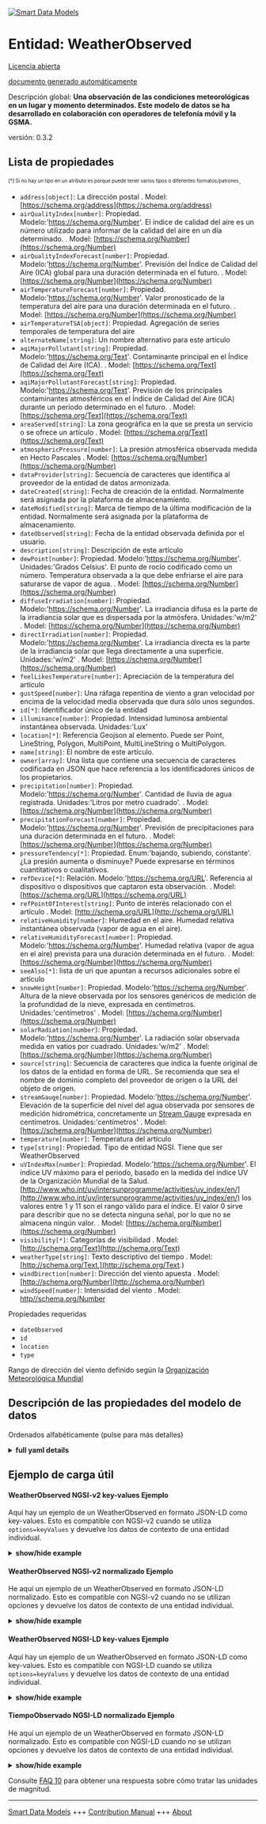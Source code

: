<!-- 10-Header -->  
[![Smart Data Models](https://smartdatamodels.org/wp-content/uploads/2022/01/SmartDataModels_logo.png "Logo")](https://smartdatamodels.org)  
Entidad: WeatherObserved  
========================<!-- /10-Header -->  
<!-- 15-License -->  
[Licencia abierta](https://github.com/smart-data-models//dataModel.Weather/blob/master/WeatherObserved/LICENSE.md)  
[documento generado automáticamente](https://docs.google.com/presentation/d/e/2PACX-1vTs-Ng5dIAwkg91oTTUdt8ua7woBXhPnwavZ0FxgR8BsAI_Ek3C5q97Nd94HS8KhP-r_quD4H0fgyt3/pub?start=false&loop=false&delayms=3000#slide=id.gb715ace035_0_60)  
<!-- /15-License -->  
<!-- 20-Description -->  
Descripción global: **Una observación de las condiciones meteorológicas en un lugar y momento determinados. Este modelo de datos se ha desarrollado en colaboración con operadores de telefonía móvil y la GSMA.**  
versión: 0.3.2  
<!-- /20-Description -->  
<!-- 30-PropertiesList -->  

## Lista de propiedades  

<sup><sub>[*] Si no hay un tipo en un atributo es porque puede tener varios tipos o diferentes formatos/patrones</sub></sup>.  
- `address[object]`: La dirección postal  . Model: [https://schema.org/address](https://schema.org/address)- `airQualityIndex[number]`: Propiedad. Modelo:'https://schema.org/Number'. El índice de calidad del aire es un número utilizado para informar de la calidad del aire en un día determinado.  . Model: [https://schema.org/Number](https://schema.org/Number)- `airQualityIndexForecast[number]`: Propiedad. Modelo:'https://schema.org/Number'. Previsión del Índice de Calidad del Aire (ICA) global para una duración determinada en el futuro.  . Model: [https://schema.org/Number](https://schema.org/Number)- `airTemperatureForecast[number]`: Propiedad. Modelo:'https://schema.org/Number'. Valor pronosticado de la temperatura del aire para una duración determinada en el futuro.  . Model: [https://schema.org/Number](https://schema.org/Number)- `airTemperatureTSA[object]`: Propiedad. Agregación de series temporales de temperatura del aire  - `alternateName[string]`: Un nombre alternativo para este artículo  - `aqiMajorPollutant[string]`: Propiedad. Modelo:'https://schema.org/Text'. Contaminante principal en el Índice de Calidad del Aire (ICA).  . Model: [https://schema.org/Text](https://schema.org/Text)- `aqiMajorPollutantForecast[string]`: Propiedad. Modelo:'https://schema.org/Text'. Previsión de los principales contaminantes atmosféricos en el Índice de Calidad del Aire (ICA) durante un período determinado en el futuro.  . Model: [https://schema.org/Text](https://schema.org/Text)- `areaServed[string]`: La zona geográfica en la que se presta un servicio o se ofrece un artículo  . Model: [https://schema.org/Text](https://schema.org/Text)- `atmosphericPressure[number]`: La presión atmosférica observada medida en Hecto Pascales  . Model: [https://schema.org/Number](https://schema.org/Number)- `dataProvider[string]`: Secuencia de caracteres que identifica al proveedor de la entidad de datos armonizada.  - `dateCreated[string]`: Fecha de creación de la entidad. Normalmente será asignada por la plataforma de almacenamiento.  - `dateModified[string]`: Marca de tiempo de la última modificación de la entidad. Normalmente será asignada por la plataforma de almacenamiento.  - `dateObserved[string]`: Fecha de la entidad observada definida por el usuario.  - `description[string]`: Descripción de este artículo  - `dewPoint[number]`: Propiedad. Modelo:'https://schema.org/Number'. Unidades:'Grados Celsius'. El punto de rocío codificado como un número. Temperatura observada a la que debe enfriarse el aire para saturarse de vapor de agua.  . Model: [https://schema.org/Number](https://schema.org/Number)- `diffuseIrradiation[number]`: Propiedad. Modelo:'https://schema.org/Number'. La irradiancia difusa es la parte de la irradiancia solar que es dispersada por la atmósfera. Unidades:'w/m2'  . Model: [https://schema.org/Number](https://schema.org/Number)- `directIrradiation[number]`: Propiedad. Modelo:'https://schema.org/Number'. La irradiancia directa es la parte de la irradiancia solar que llega directamente a una superficie. Unidades:'w/m2'  . Model: [https://schema.org/Number](https://schema.org/Number)- `feelLikesTemperature[number]`: Apreciación de la temperatura del artículo  - `gustSpeed[number]`: Una ráfaga repentina de viento a gran velocidad por encima de la velocidad media observada que dura sólo unos segundos.  - `id[*]`: Identificador único de la entidad  - `illuminance[number]`: Propiedad. Intensidad luminosa ambiental instantánea observada. Unidades:'Lux'  - `location[*]`: Referencia Geojson al elemento. Puede ser Point, LineString, Polygon, MultiPoint, MultiLineString o MultiPolygon.  - `name[string]`: El nombre de este artículo.  - `owner[array]`: Una lista que contiene una secuencia de caracteres codificada en JSON que hace referencia a los identificadores únicos de los propietarios.  - `precipitation[number]`: Propiedad. Modelo:'https://schema.org/Number'. Cantidad de lluvia de agua registrada. Unidades:'Litros por metro cuadrado'.  . Model: [https://schema.org/Number](https://schema.org/Number)- `precipitationForecast[number]`: Propiedad. Modelo:'https://schema.org/Number'. Previsión de precipitaciones para una duración determinada en el futuro.  . Model: [https://schema.org/Number](https://schema.org/Number)- `pressureTendency[*]`: Propiedad. Enum:'bajando, subiendo, constante'. ¿La presión aumenta o disminuye? Puede expresarse en términos cuantitativos o cualitativos.  - `refDevice[*]`: Relación. Modelo:'https://schema.org/URL'. Referencia al dispositivo o dispositivos que captaron esta observación.  . Model: [https://schema.org/URL](https://schema.org/URL)- `refPointOfInterest[string]`: Punto de interés relacionado con el artículo  . Model: [http://schema.org/URL](http://schema.org/URL)- `relativeHumidity[number]`: Humedad en el aire. Humedad relativa instantánea observada (vapor de agua en el aire).  - `relativeHumidityForecast[number]`: Propiedad. Modelo:'https://schema.org/Number'. Humedad relativa (vapor de agua en el aire) prevista para una duración determinada en el futuro.  . Model: [https://schema.org/Number](https://schema.org/Number)- `seeAlso[*]`: lista de uri que apuntan a recursos adicionales sobre el artículo  - `snowHeight[number]`: Propiedad. Modelo:'https://schema.org/Number'. Altura de la nieve observada por los sensores genéricos de medición de la profundidad de la nieve, expresada en centímetros. Unidades:'centímetros'  . Model: [https://schema.org/Number](https://schema.org/Number)- `solarRadiation[number]`: Propiedad. Modelo:'https://schema.org/Number'. La radiación solar observada medida en vatios por cuadrado. Unidades:'w/m2'  . Model: [https://schema.org/Number](https://schema.org/Number)- `source[string]`: Secuencia de caracteres que indica la fuente original de los datos de la entidad en forma de URL. Se recomienda que sea el nombre de dominio completo del proveedor de origen o la URL del objeto de origen.  - `streamGauge[number]`: Propiedad. Modelo:'https://schema.org/Number'. Elevación de la superficie del nivel del agua observada por sensores de medición hidrométrica, concretamente un [Stream Gauge](https://en.wikipedia.org/wiki/Stream_gauge) expresada en centímetros. Unidades:'centímetros'  . Model: [https://schema.org/Number](https://schema.org/Number)- `temperature[number]`: Temperatura del artículo  - `type[string]`: Propiedad. Tipo de entidad NGSI. Tiene que ser WeatherObserved  - `uVIndexMax[number]`: Propiedad. Modelo:'https://schema.org/Number'. El índice UV máximo para el periodo, basado en la medida del índice UV de la Organización Mundial de la Salud. [http://www.who.int/uv/intersunprogramme/activities/uv_index/en/](http://www.who.int/uv/intersunprogramme/activities/uv_index/en/) los valores entre 1 y 11 son el rango válido para el índice. El valor 0 sirve para describir que no se detecta ninguna señal, por lo que no se almacena ningún valor.  . Model: [https://schema.org/Number](https://schema.org/Number)- `visibility[*]`: Categorías de visibilidad  . Model: [http://schema.org/Text](http://schema.org/Text)- `weatherType[string]`: Texto descriptivo del tiempo  . Model: [http://schema.org/Text.](http://schema.org/Text.)- `windDirection[number]`: Dirección del viento apuesta  . Model: [http://schema.org/Number](http://schema.org/Number)- `windSpeed[number]`: Intensidad del viento  . Model: [http//schema.org/Number](http//schema.org/Number)<!-- /30-PropertiesList -->  
<!-- 35-RequiredProperties -->  
Propiedades requeridas  
- `dateObserved`  - `id`  - `location`  - `type`  <!-- /35-RequiredProperties -->  
<!-- 40-RequiredProperties -->  
Rango de dirección del viento definido según la [Organización Meteorológica Mundial](https://library.wmo.int/doc_num.php?explnum_id=3177)  
<!-- /40-RequiredProperties -->  
<!-- 50-DataModelHeader -->  
## Descripción de las propiedades del modelo de datos  
Ordenados alfabéticamente (pulse para más detalles)  
<!-- /50-DataModelHeader -->  
<!-- 60-ModelYaml -->  
<details><summary><strong>full yaml details</strong></summary>    
```yaml  
WeatherObserved:    
  description: An observation of weather conditions at a certain place and time. This data model has been developed in cooperation with mobile operators and the GSMA.    
  properties:    
    address:    
      description: The mailing address    
      properties:    
        addressCountry:    
          description: 'Property. The country. For example, Spain. Model:''https://schema.org/addressCountry'''    
          type: string    
        addressLocality:    
          description: 'Property. The locality in which the street address is, and which is in the region. Model:''https://schema.org/addressLocality'''    
          type: string    
        addressRegion:    
          description: 'Property. The region in which the locality is, and which is in the country. Model:''https://schema.org/addressRegion'''    
          type: string    
        district:    
          description: 'A district is a type of administrative division that, in some countries, is managed by the local government.'    
          type: string    
        postOfficeBoxNumber:    
          description: 'Property. The post office box number for PO box addresses. For example, 03578. Model:''https://schema.org/postOfficeBoxNumber'''    
          type: string    
        postalCode:    
          description: 'Property. The postal code. For example, 24004. Model:''https://schema.org/https://schema.org/postalCode'''    
          type: string    
        streetAddress:    
          description: 'Property. The street address. Model:''https://schema.org/streetAddress'''    
          type: string    
        streetNr:    
          description: Number identifying a specific property on a public street.    
          type: string    
      type: object    
      x-ngsi:    
        model: https://schema.org/address    
        type: Property    
    airQualityIndex:    
      description: 'Property. Model:''https://schema.org/Number''. Air quality index is a number used to report the quality of the air on any given day.'    
      type: number    
      x-ngsi:    
        model: https://schema.org/Number    
        type: Property    
    airQualityIndexForecast:    
      description: 'Property. Model:''https://schema.org/Number''. Forecasted overall Air Quality Index (AQI) over a certain duration in future.'    
      type: number    
      x-ngsi:    
        model: https://schema.org/Number    
        type: Property    
    airTemperatureForecast:    
      description: 'Property. Model:''https://schema.org/Number''. Forecasted value of air temperature over a certain duration in future.'    
      type: number    
      x-ngsi:    
        model: https://schema.org/Number    
        type: Property    
    airTemperatureTSA:    
      description: Property. Air temperature time series aggregation    
      properties:    
        averageValue:    
          type: number    
        instValue:    
          type: number    
        maxOverTime:    
          type: number    
        minOverTime:    
          type: number    
      type: object    
      x-ngsi:    
        type: Property    
    alternateName:    
      description: An alternative name for this item    
      type: string    
      x-ngsi:    
        type: Property    
    aqiMajorPollutant:    
      description: 'Property. Model:''https://schema.org/Text''. Major pollutant in the Air Quality Index (AQI).'    
      type: string    
      x-ngsi:    
        model: https://schema.org/Text    
        type: Property    
    aqiMajorPollutantForecast:    
      description: 'Property. Model:''https://schema.org/Text''. Forecasted major air pollutant in the Air Quality Index (AQI) over a certain duration in future.'    
      type: string    
      x-ngsi:    
        model: https://schema.org/Text    
        type: Property    
    areaServed:    
      description: The geographic area where a service or offered item is provided    
      type: string    
      x-ngsi:    
        model: https://schema.org/Text    
        type: Property    
    atmosphericPressure:    
      description: The atmospheric pressure observed measured in Hecto Pascals    
      minimum: 0    
      type: number    
      x-ngsi:    
        model: https://schema.org/Number    
        type: Property    
        units: Hecto pascals    
    dataProvider:    
      description: A sequence of characters identifying the provider of the harmonised data entity.    
      type: string    
      x-ngsi:    
        type: Property    
    dateCreated:    
      description: Entity creation timestamp. This will usually be allocated by the storage platform.    
      format: date-time    
      type: string    
      x-ngsi:    
        type: Property    
    dateModified:    
      description: Timestamp of the last modification of the entity. This will usually be allocated by the storage platform.    
      format: date-time    
      type: string    
      x-ngsi:    
        type: Property    
    dateObserved:    
      description: Date of the observed entity defined by the user.    
      format: date-time    
      type: string    
      x-ngsi:    
        type: Property    
    description:    
      description: A description of this item    
      type: string    
      x-ngsi:    
        type: Property    
    dewPoint:    
      description: 'Property. Model:''https://schema.org/Number''. Units:''Celsius degrees''. The dew point encoded as a number. Observed temperature to which air must be cooled to become saturated with water vapor'    
      type: number    
      x-ngsi:    
        model: https://schema.org/Number    
        type: Property    
        units: Celsius degrees    
    diffuseIrradiation:    
      description: 'Property. Model:''https://schema.org/Number''. Diffuse irradiance is the part of the solar irradiance that is scattered by the atmosphere. Units:''w/m2'''    
      minimum: 0    
      type: number    
      x-ngsi:    
        model: https://schema.org/Number    
        type: Property    
        units: w/m2    
    directIrradiation:    
      description: 'Property. Model:''https://schema.org/Number''. Direct irradiance is the part of the solar irradiance that directly reaches a surface. Units:''w/m2'''    
      minimum: 0    
      type: number    
      x-ngsi:    
        model: https://schema.org/Number    
        type: Property    
        units: w/m2    
    feelLikesTemperature:    
      description: Temperature appreciation of the item    
      type: number    
      x-ngsi:    
        type: Property    
    gustSpeed:    
      description: A sudden burst of high-speed wind over the observed average wind speed lasting only for a few seconds.    
      type: number    
      x-ngsi:    
        type: Property    
    id:    
      anyOf: &weatherobserved_-_properties_-_owner_-_items_-_anyof    
        - description: Property. Identifier format of any NGSI entity    
          maxLength: 256    
          minLength: 1    
          pattern: ^[\w\-\.\{\}\$\+\*\[\]`|~^@!,:\\]+$    
          type: string    
        - description: Property. Identifier format of any NGSI entity    
          format: uri    
          type: string    
      description: Unique identifier of the entity    
      x-ngsi:    
        type: Property    
    illuminance:    
      description: 'Property. Observed instantaneous ambient light intensity. Units:''Lux'''    
      type: number    
      x-ngsi:    
        type: Property    
        units: Lux    
    location:    
      description: 'Geojson reference to the item. It can be Point, LineString, Polygon, MultiPoint, MultiLineString or MultiPolygon'    
      oneOf:    
        - description: GeoProperty. Geojson reference to the item. Point    
          properties:    
            bbox:    
              items:    
                type: number    
              minItems: 4    
              type: array    
            coordinates:    
              items:    
                type: number    
              minItems: 2    
              type: array    
            type:    
              enum:    
                - Point    
              type: string    
          required:    
            - type    
            - coordinates    
          title: GeoJSON Point    
          type: object    
        - description: GeoProperty. Geojson reference to the item. LineString    
          properties:    
            bbox:    
              items:    
                type: number    
              minItems: 4    
              type: array    
            coordinates:    
              items:    
                items:    
                  type: number    
                minItems: 2    
                type: array    
              minItems: 2    
              type: array    
            type:    
              enum:    
                - LineString    
              type: string    
          required:    
            - type    
            - coordinates    
          title: GeoJSON LineString    
          type: object    
        - description: GeoProperty. Geojson reference to the item. Polygon    
          properties:    
            bbox:    
              items:    
                type: number    
              minItems: 4    
              type: array    
            coordinates:    
              items:    
                items:    
                  items:    
                    type: number    
                  minItems: 2    
                  type: array    
                minItems: 4    
                type: array    
              type: array    
            type:    
              enum:    
                - Polygon    
              type: string    
          required:    
            - type    
            - coordinates    
          title: GeoJSON Polygon    
          type: object    
        - description: GeoProperty. Geojson reference to the item. MultiPoint    
          properties:    
            bbox:    
              items:    
                type: number    
              minItems: 4    
              type: array    
            coordinates:    
              items:    
                items:    
                  type: number    
                minItems: 2    
                type: array    
              type: array    
            type:    
              enum:    
                - MultiPoint    
              type: string    
          required:    
            - type    
            - coordinates    
          title: GeoJSON MultiPoint    
          type: object    
        - description: GeoProperty. Geojson reference to the item. MultiLineString    
          properties:    
            bbox:    
              items:    
                type: number    
              minItems: 4    
              type: array    
            coordinates:    
              items:    
                items:    
                  items:    
                    type: number    
                  minItems: 2    
                  type: array    
                minItems: 2    
                type: array    
              type: array    
            type:    
              enum:    
                - MultiLineString    
              type: string    
          required:    
            - type    
            - coordinates    
          title: GeoJSON MultiLineString    
          type: object    
        - description: GeoProperty. Geojson reference to the item. MultiLineString    
          properties:    
            bbox:    
              items:    
                type: number    
              minItems: 4    
              type: array    
            coordinates:    
              items:    
                items:    
                  items:    
                    items:    
                      type: number    
                    minItems: 2    
                    type: array    
                  minItems: 4    
                  type: array    
                type: array    
              type: array    
            type:    
              enum:    
                - MultiPolygon    
              type: string    
          required:    
            - type    
            - coordinates    
          title: GeoJSON MultiPolygon    
          type: object    
      x-ngsi:    
        type: GeoProperty    
    name:    
      description: The name of this item.    
      type: string    
      x-ngsi:    
        type: Property    
    owner:    
      description: A List containing a JSON encoded sequence of characters referencing the unique Ids of the owner(s)    
      items:    
        anyOf: *weatherobserved_-_properties_-_owner_-_items_-_anyof    
        description: Property. Unique identifier of the entity    
      type: array    
      x-ngsi:    
        type: Property    
    precipitation:    
      description: 'Property. Model:''https://schema.org/Number''. Amount of water rain registered. Units:''Liters per square meter''. '    
      minimum: 0    
      type: number    
      x-ngsi:    
        model: https://schema.org/Number    
        type: Property    
        units: Liters per square meter    
    precipitationForecast:    
      description: 'Property. Model:''https://schema.org/Number''. Forecasted rainfall over a certain duration in future.'    
      type: number    
      x-ngsi:    
        model: https://schema.org/Number    
        type: Property    
    pressureTendency:    
      description: 'Property. Enum:''falling, raising, steady''. Is the pressure rising or falling? It can be expressed in quantitative terms or qualitative terms.'    
      oneOf:    
        - enum:    
            - falling    
            - raising    
            - steady    
          type: string    
        - type: number    
      x-ngsi:    
        type: Property    
    refDevice:    
      anyOf:    
        - description: Property. Identifier format of any NGSI entity    
          maxLength: 256    
          minLength: 1    
          pattern: ^[\w\-\.\{\}\$\+\*\[\]`|~^@!,:\\]+$    
          type: string    
        - description: Property. Identifier format of any NGSI entity    
          format: uri    
          type: string    
      description: 'Relationship. Model:''https://schema.org/URL''. A reference to the device(s) which captured this observation.'    
      x-ngsi:    
        model: https://schema.org/URL    
        type: Relationship    
    refPointOfInterest:    
      description: Point of interest related to the item    
      type: string    
      x-ngsi:    
        model: http://schema.org/URL    
        type: Relationship    
    relativeHumidity:    
      description: Humidity in the Air. Observed instantaneous relative humidity (water vapour in air)    
      maximum: 1    
      minimum: 0    
      type: number    
      x-ngsi:    
        type: Property    
    relativeHumidityForecast:    
      description: 'Property. Model:''https://schema.org/Number''. Forecasted relative humidity (water vapour in air) over a certain duration in future'    
      type: number    
      x-ngsi:    
        model: https://schema.org/Number    
        type: Property    
    seeAlso:    
      description: list of uri pointing to additional resources about the item    
      oneOf:    
        - items:    
            format: uri    
            type: string    
          minItems: 1    
          type: array    
        - format: uri    
          type: string    
      x-ngsi:    
        type: Property    
    snowHeight:    
      description: 'Property. Model:''https://schema.org/Number''. The snow height observed by generic snow depth measurement sensors, expressed in centimeters. Units:''centimeters'''    
      minimum: 0    
      type: number    
      x-ngsi:    
        model: https://schema.org/Number    
        type: Property    
        units: centimeters    
    solarRadiation:    
      description: 'Property. Model:''https://schema.org/Number''. The solar radiation observed measured in Watts per square. Units:''w/m2'''    
      minimum: 0    
      type: number    
      x-ngsi:    
        model: https://schema.org/Number    
        type: Property    
        units: w/m2    
    source:    
      description: 'A sequence of characters giving the original source of the entity data as a URL. Recommended to be the fully qualified domain name of the source provider, or the URL to the source object.'    
      type: string    
      x-ngsi:    
        type: Property    
    streamGauge:    
      description: 'Property. Model:''https://schema.org/Number''. The water level surface elevation observed by Hydrometric measurement sensors, namely a [Stream Gauge](https://en.wikipedia.org/wiki/Stream_gauge) expressed in centimeters. Units:''centimeters'''    
      minimum: 0    
      type: number    
      x-ngsi:    
        model: https://schema.org/Number    
        type: Property    
        units: centimeters    
    temperature:    
      description: Temperature of the item    
      type: number    
      x-ngsi:    
        type: Property    
    type:    
      description: Property. NGSI Entity type. It has to be WeatherObserved    
      enum:    
        - WeatherObserved    
      type: string    
      x-ngsi:    
        type: Property    
    uVIndexMax:    
      description: 'Property. Model:''https://schema.org/Number''. The maximum UV index for the period, based on the World Health Organization''s UV Index measure. [http://www.who.int/uv/intersunprogramme/activities/uv_index/en/](http://www.who.int/uv/intersunprogramme/activities/uv_index/en/) the values between 1 and 11 are the valid range for the index. The value 0 is for describing that no signal is detected so no value is stored.'    
      minimum: 0    
      type: number    
      x-ngsi:    
        model: https://schema.org/Number    
        type: Property    
    visibility:    
      anyOf:    
        - enum:    
            - veryPoor    
            - poor    
            - moderate    
            - good    
            - veryGood    
            - excellent    
          type: string    
        - minimum: 0    
          type: number    
      description: Categories of visibility    
      x-ngsi:    
        model: http://schema.org/Text    
        type: Property    
    weatherType:    
      description: Text description of the weather    
      type: string    
      x-ngsi:    
        model: http://schema.org/Text.    
        type: Property    
    windDirection:    
      description: Direction of the wind bet    
      maximum: 360    
      minimum: 0    
      type: number    
      x-ngsi:    
        model: http://schema.org/Number    
        type: Property    
    windSpeed:    
      description: Intensity of the wind    
      minimum: 0    
      type: number    
      x-ngsi:    
        model: http//schema.org/Number    
        type: Property    
  required:    
    - id    
    - type    
    - dateObserved    
    - location    
  type: object    
  x-derived-from: ""    
  x-disclaimer: 'Redistribution and use in source and binary forms, with or without modification, are permitted  provided that the license conditions are met. Copyleft (c) 2022 Contributors to Smart Data Models Program'    
  x-license-url: https://github.com/smart-data-models/dataModel.Weather/blob/master/WeatherObserved/LICENSE.md    
  x-model-schema: https://smart-data-models.github.io/dataModel.Weather/WeatherObserved/schema.json    
  x-model-tags: IUDX    
  x-version: 0.3.2    
```  
</details>    
<!-- /60-ModelYaml -->  
<!-- 70-MiddleNotes -->  
<!-- /70-MiddleNotes -->  
<!-- 80-Examples -->  
## Ejemplo de carga útil  
#### WeatherObserved NGSI-v2 key-values Ejemplo  
Aquí hay un ejemplo de un WeatherObserved en formato JSON-LD como key-values. Esto es compatible con NGSI-v2 cuando se utiliza `options=keyValues` y devuelve los datos de contexto de una entidad individual.  
<details><summary><strong>show/hide example</strong></summary>    
```json  
{  
  "id": "Spain-WeatherObserved-Valladolid-2016-11-30T07:00:00.00Z",  
  "type": "WeatherObserved",  
  "address": {  
    "addressLocality": "Valladolid",  
    "addressCountry": "ES"  
  },  
  "atmosphericPressure": 938.9,  
  "dataProvider": "TEF",  
  "dateObserved": "2016-11-30T07:00:00.00Z",  
  "location": {  
    "type": "Point",  
    "coordinates": [  
      -4.754444444,  
      41.640833333  
    ]  
  },  
  "precipitation": 0,  
  "pressureTendency": 0.5,  
  "relativeHumidity": 1,  
  "source": "http://www.aemet.es",  
  "stationCode": "2422",  
  "stationName": "Valladolid",  
  "temperature": 3.3,  
  "windDirection": 135,  
  "windSpeed": 2,  
  "illuminance": 1000,  
  "refDevice": "device-0A3478",  
  "streamGauge": 50,  
  "snowHeight": 20,  
  "uvIndexMax": 1.0  
}  
```  
</details>  
#### WeatherObserved NGSI-v2 normalizado Ejemplo  
He aquí un ejemplo de un WeatherObserved en formato JSON-LD normalizado. Esto es compatible con NGSI-v2 cuando no se utilizan opciones y devuelve los datos de contexto de una entidad individual.  
<details><summary><strong>show/hide example</strong></summary>    
```json  
{  
  "id": "Valladolid.2016-11-30T07-00-00.00Z",  
  "type": "WeatherObserved",  
  "dateObserved": {  
    "type": "DateTime",  
    "value": "2016-11-30T07:00:00.00Z"  
  },  
  "illuminance": {  
    "type": "Number",  
    "value": 1000  
  },  
  "temperature": {  
    "type": "Number",  
    "value": 3.3  
  },  
  "precipitation": {  
    "type": "Number",  
    "value": 0  
  },  
  "atmosphericPressure": {  
    "type": "Number",  
    "value": 938.9  
  },  
  "pressureTendency": {  
    "type": "Number",  
    "value": 0.5  
  },  
  "refDevice": {  
    "type": "Relationship",  
    "value": "device-0A3478"  
  },  
  "source": {  
    "type": "Text",  
    "value": "http://www.aemet.es"  
  },  
  "windSpeed": {  
    "type": "Number",  
    "value": 2  
  },  
  "location": {  
    "type": "geo:json",  
    "value": {  
      "type": "Point",  
      "coordinates": [  
        -4.754444444,  
        41.640833333  
      ]  
    }  
  },  
  "stationName": {  
    "type": "Text",  
    "value": "Valladolid"  
  },  
  "address": {  
    "type": "PostalAddress",  
    "value": {  
      "addressLocality": "Valladolid",  
      "addressCountry": "ES"  
    }  
  },  
  "stationCode": {  
    "type": "Text",  
    "value": "2422"  
  },  
  "dataProvider": {  
    "type": "Text",  
    "value": "TEF"  
  },  
  "windDirection": {  
    "type": "Number",  
    "value": 135  
  },  
  "relativeHumidity": {  
    "type": "Number",  
    "value": 1  
  },  
  "streamGauge": {  
    "type": "Number",  
    "value": 50  
  },  
  "snowHeight": {  
    "type": "Number",  
    "value": 20  
  },  
  "uvIndexMax": {  
    "type": "Number",  
    "value": 1.0  
  }  
}  
```  
</details>  
#### WeatherObserved NGSI-LD key-values Ejemplo  
Aquí hay un ejemplo de un WeatherObserved en formato JSON-LD como key-values. Esto es compatible con NGSI-LD cuando se utiliza `options=keyValues` y devuelve los datos de contexto de una entidad individual.  
<details><summary><strong>show/hide example</strong></summary>    
```json  
{  
    "id": "urn:ngsi-ld:WeatherObserved:Spain-WeatherObserved-Valladolid-2016-11-30T07:00:00.00Z",  
    "type": "WeatherObserved",  
    "address": {  
        "addressLocality": "Valladolid",  
        "addressCountry": "ES"  
    },  
    "atmosphericPressure": 938.9,  
    "dataProvider": "TEF",  
    "dateObserved": "2016-11-30T07:00:00.00Z",  
    "illuminance": 1000,  
    "location": {  
        "type": "Point",  
        "coordinates": [  
            -4.754444444,  
            41.640833333  
        ]  
    },  
    "precipitation": 0,  
    "pressureTendency": 0.5,  
    "refDevice": "urn:ngsi-ld:Device:device-0A3478",  
    "relativeHumidity": 1,  
    "snowHeight": 20,  
    "source": "http://www.aemet.es",  
    "stationCode": "2422",  
    "stationName": "Valladolid",  
    "streamGauge": 50,  
    "temperature": 3.3,  
    "uvIndexMax": 1.0,  
    "windDirection": 135,  
    "windSpeed": 2,  
    "@context": [  
        "iudx:EnvWeather",  
        "https://smart-data-models.github.io/dataModel.Weather/context.jsonld",  
        "https://raw.githubusercontent.com/smart-data-models/dataModel.Weather/master/context.jsonld"  
    ]  
}  
```  
</details>  
#### TiempoObservado NGSI-LD normalizado Ejemplo  
He aquí un ejemplo de un WeatherObserved en formato JSON-LD normalizado. Esto es compatible con NGSI-LD cuando no se utilizan opciones y devuelve los datos de contexto de una entidad individual.  
<details><summary><strong>show/hide example</strong></summary>    
```json  
{  
    "id": "urn:ngsi-ld:WeatherObserved:Spain-WeatherObserved-Valladolid-2016-11-30T07:00:00.00Z",  
    "type": "WeatherObserved",  
    "address": {  
        "type": "Property",  
        "value": {  
            "addressLocality": "Valladolid",  
            "addressCountry": "ES",  
            "type": "PostalAddress"  
        }  
    },  
    "atmosphericPressure": {  
        "type": "Property",  
        "value": 938.9  
    },  
    "dataProvider": {  
        "type": "Property",  
        "value": "TEF"  
    },  
    "dateObserved": {  
        "type": "Property",  
        "value": {  
            "@type": "DateTime",  
            "@value": "2016-11-30T07:00:00.00Z"  
        }  
    },  
    "illuminance": {  
        "type": "Property",  
        "value": 1000  
    },  
    "location": {  
        "type": "GeoProperty",  
        "value": {  
            "type": "Point",  
            "coordinates": [  
                -4.754444444,  
                41.640833333  
            ]  
        }  
    },  
    "precipitation": {  
        "type": "Property",  
        "value": 0  
    },  
    "pressureTendency": {  
        "type": "Property",  
        "value": 0.5  
    },  
    "refDevice": {  
        "type": "Relationship",  
        "object": "urn:ngsi-ld:Device:device-0A3478"  
    },  
    "relativeHumidity": {  
        "type": "Property",  
        "value": 1  
    },  
    "snowHeight": {  
        "type": "Property",  
        "value": 20  
    },  
    "source": {  
        "type": "Property",  
        "value": "http://www.aemet.es"  
    },  
    "stationCode": {  
        "type": "Property",  
        "value": "2422"  
    },  
    "stationName": {  
        "type": "Property",  
        "value": "Valladolid"  
    },  
    "streamGauge": {  
        "type": "Property",  
        "value": 50  
    },  
    "temperature": {  
        "type": "Property",  
        "value": 3.3  
    },  
    "uvIndexMax": {  
        "type": "Property",  
        "value": 1.0  
    },  
    "windDirection": {  
        "type": "Property",  
        "value": 135  
    },  
    "windSpeed": {  
        "type": "Property",  
        "value": 2  
    },  
    "@context": [  
        "https://smart-data-models.github.io/dataModel.Weather/context.jsonld",  
        "https://raw.githubusercontent.com/smart-data-models/dataModel.Weather/master/context.jsonld"  
    ]  
}  
```  
</details><!-- /80-Examples -->  
<!-- 90-FooterNotes -->  
<!-- /90-FooterNotes -->  
<!-- 95-Units -->  
Consulte [FAQ 10](https://smartdatamodels.org/index.php/faqs/) para obtener una respuesta sobre cómo tratar las unidades de magnitud.  
<!-- /95-Units -->  
<!-- 97-LastFooter -->  
---  
[Smart Data Models](https://smartdatamodels.org) +++ [Contribution Manual](https://bit.ly/contribution_manual) +++ [About](https://bit.ly/Introduction_SDM)<!-- /97-LastFooter -->  
